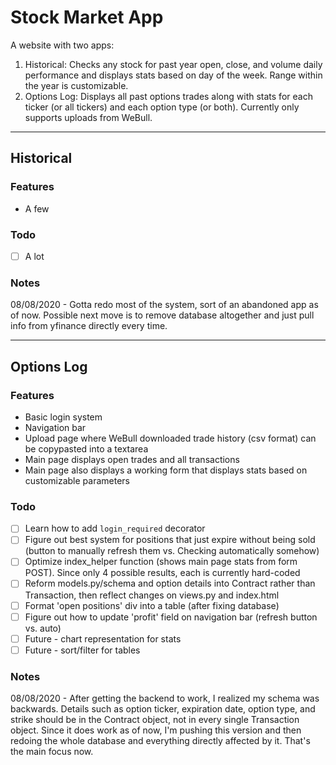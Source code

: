 # Stock Market App
A website with two apps:
1. Historical: Checks any stock for past year open, close, and volume daily performance and displays stats based on day of the week.
    Range within the year is customizable.
2. Options Log: Displays all past options trades along with stats for each ticker (or all tickers) and each option type (or both).
    Currently only supports uploads from WeBull.
---
## Historical
### Features
- A few
### Todo
- [ ] A lot
### Notes
08/08/2020 - Gotta redo most of the system, sort of an abandoned app as of now. Possible next move is to remove database altogether and just pull info from yfinance directly every time.

---
## Options Log
### Features
- Basic login system
- Navigation bar
- Upload page where WeBull downloaded trade history (csv format) can be copypasted into a textarea
- Main page displays open trades and all transactions
- Main page also displays a working form that displays stats based on customizable parameters
### Todo
- [ ] Learn how to add `login_required` decorator
- [ ] Figure out best system for positions that just expire without being sold (button to manually refresh them vs. Checking automatically somehow)
- [ ] Optimize index_helper function (shows main page stats from form POST). Since only 4 possible results, each is currently hard-coded
- [ ] Reform models.py/schema and option details into Contract rather than Transaction, then reflect changes on views.py and index.html
- [ ] Format 'open positions' div into a table (after fixing database)
- [ ] Figure out how to update 'profit' field on navigation bar (refresh button vs. auto)
- [ ] Future - chart representation for stats
- [ ] Future - sort/filter for tables
### Notes
08/08/2020 - After getting the backend to work, I realized my schema was backwards. Details such as option ticker, expiration date, option type, and strike should be in the Contract object, not in every single Transaction object. Since it does work as of now, I'm pushing this version and then redoing the whole database and everything directly affected by it. That's the main focus now.